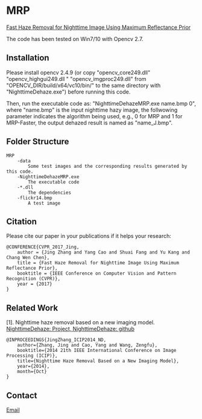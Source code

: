 # MRP
[Fast Haze Removal for Nighttime Image Using Maximum Reflectance Prior](https://chaimi2013.github.io/Research/NighttimeDehazing/index.html)

The code has been tested on Win7/10 with Opencv 2.7.

## Installation
Please install opencv 2.4.9 (or copy "opencv_core249.dll" "opencv_highgui249.dll " "opencv_imgproc249.dll" from "OPENCV_DIR/build/x64/vc10/bin/" to the same directory with "NighttimeDehaze.exe") before running this code.

Then, run the executable code as: "NighttimeDehazeMRP.exe name.bmp 0", where "name.bmp" is the input nighttime hazy image, the follwowing parameter indicates the algorithm being used, e.g., 0 for MRP and 1 for MRP-Faster, the output dehazed result is named as "name_J.bmp".

## Folder Structure
    MRP
        -data
            Some test images and the corresponding results generated by this code.
        -NighttimeDehazeMRP.exe
            The executable code
        -*.dll
            The dependencies
        -flickr14.bmp
            A test image

## Citation
Please cite our paper in your publications if it helps your research:

    @CONFERENCE{CVPR_2017_Jing,
        author = {Jing Zhang and Yang Cao and Shuai Fang and Yu Kang and Chang Wen Chen},
		title = {Fast Haze Removal for Nighttime Image Using Maximum Reflectance Prior},
		booktitle = {IEEE Conference on Computer Vision and Pattern Recognition (CVPR)},
		year = {2017}
	}
    
## Related Work
[1]. Nighttime haze removal based on a new imaging model. [NighttimeDehaze: Project, ](https://chaimi2013.github.io/Research/NighttimeDehazing_ICIP2014/index.html)
    [NighttimeDehaze: github](https://github.com/chaimi2013/NighttimeDehaze)
    
    @INPROCEEDINGS{JingZhang_ICIP2014_ND, 
		author={Zhang, Jing and Cao, Yang and Wang, Zengfu}, 
		booktitle={2014 21th IEEE International Conference on Image Processing (ICIP)}, 
		title={Nighttime Haze Removal Based on a New Imaging Model}, 
		year={2014}, 
		month={Oct}
	}

## Contact
[Email](zj.winner@163.com)

